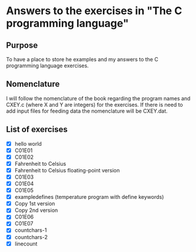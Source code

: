 # Answers to the exercises in "The C programming language" 

## Purpose

To have a place to store he examples and my answers to the C programming 
language exercises.

## Nomenclature

I will follow the nomenclature of the book regarding the program names and 
CXEY.c (where X and Y are integers) for the exercises.
If there is need to add input files for feeding data the nomenclature will be 
CXEY.dat.

## List of exercises

- [X] hello world
- [X] C01E01
- [X] C01E02
- [X] Fahrenheit to Celsius
- [X] Fahrenheit to Celsius floating-point version
- [X] C01E03
- [X] C01E04
- [X] C01E05
- [X] exampledefines (temperature program with define keywords)
- [X] Copy 1st version
- [X] Copy 2nd version
- [X] C01E06
- [X] C01E07
- [X] countchars-1
- [X] countchars-2
- [X] linecount
